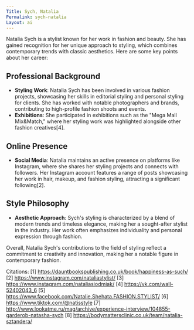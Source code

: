 ```yaml
---
Title: Sych, Natalia
Permalink: sych-natalia
Layout: ai
---
```


Natalia Sych is a stylist known for her work in fashion and beauty. She has gained recognition for her unique approach to styling, which combines contemporary trends with classic aesthetics. Here are some key points about her career:

## Professional Background
- **Styling Work**: Natalia Sych has been involved in various fashion projects, showcasing her skills in editorial styling and personal styling for clients. She has worked with notable photographers and brands, contributing to high-profile fashion shoots and events.
- **Exhibitions**: She participated in exhibitions such as the "Mega Mall Mix&Match," where her styling work was highlighted alongside other fashion creatives[4].

## Online Presence
- **Social Media**: Natalia maintains an active presence on platforms like Instagram, where she shares her styling projects and connects with followers. Her Instagram account features a range of posts showcasing her work in hair, makeup, and fashion styling, attracting a significant following[2].

## Style Philosophy
- **Aesthetic Approach**: Sych's styling is characterized by a blend of modern trends and timeless elegance, making her a sought-after stylist in the industry. Her work often emphasizes individuality and personal expression through fashion.

Overall, Natalia Sych's contributions to the field of styling reflect a commitment to creativity and innovation, making her a notable figure in contemporary fashion.

Citations:
[1] https://dauntbookspublishing.co.uk/book/happiness-as-such/
[2] https://www.instagram.com/nataliastylist/
[3] https://www.instagram.com/nataliasiodmiak/
[4] https://vk.com/wall-52402043_6
[5] https://www.facebook.com/Natalie.Shehata.FASHION.STYLIST/
[6] https://www.tiktok.com/@natisstyle
[7] http://www.lookatme.ru/mag/archive/experience-interview/104855-garderob-natasha-sych
[8] https://bodymattersclinic.co.uk/team/natalia-sztandera/

